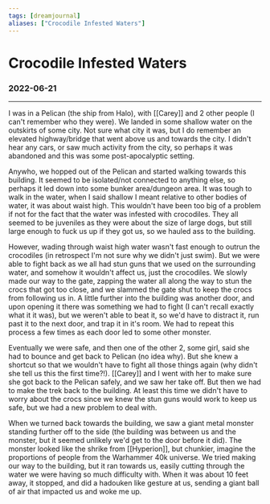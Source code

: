 ```yaml
---
tags: [dreamjournal]
aliases: ["Crocodile Infested Waters"]
---
```


# Crocodile Infested Waters
### 2022-06-21
---

I was in a Pelican (the ship from Halo), with [[Carey]] and 2 other people (I can't remember who they were). We landed in some shallow water on the outskirts of some city. Not sure what city it was, but I do remember an elevated highway/bridge that went above us and towards the city. I didn't hear any cars, or saw much activity from the city, so perhaps it was abandoned and this was some post-apocalyptic setting.

Anywho, we hopped out of the Pelican and started walking towards this building. It seemed to be isolated/not connected to anything else, so perhaps it led down into some bunker area/dungeon area. It was tough to walk in the water, when I said shallow I meant relative to other bodies of water, it was about waist high. This wouldn't have been too big of a problem if not for the fact that the water was infested with crocodiles. They all seemed to be juveniles as they were about the size of large dogs, but still large enough to fuck us up if they got us, so we hauled ass to the building.

However, wading through waist high water wasn't fast enough to outrun the crocodiles (in retrospect I'm not sure why we didn't just swim). But we were able to fight back as we all had stun guns that we used on the surrounding water, and somehow it wouldn't affect us, just the crocodiles. We slowly made our way to the gate, zapping the water all along the way to stun the crocs that got too close, and we slammed the gate shut to keep the crocs from following us in. A little further into the building was another door, and upon opening it there was something we had to fight (I can't recall exactly what it it was), but we weren't able to beat it, so we'd have to distract it, run past it to the next door, and trap it in it's room. We had to repeat this process a few times as each door led to some other monster.

Eventually we were safe, and then one of the other 2, some girl, said she had to bounce and get back to Pelican (no idea why). But she knew a shortcut so that we wouldn't have to fight all those things again (why didn't she tell us this the first time?!). [[Carey]] and I went with her to make sure she got back to the Pelican safely, and we saw her take off. But then we had to make the trek back to the building. At least this time we didn't have to worry about the crocs since we knew the stun guns would work to keep us safe, but we had a new problem to deal with.

When we turned back towards the building, we saw a giant metal monster standing further off to the side (the building was between us and the monster, but it seemed unlikely we'd get to the door before it did). The monster looked like the shrike from [[Hyperion]], but chunkier, imagine the proportions of people from the Warhammer 40k universe. We tried making our way to the building, but it ran towards us, easily cutting through the water we were having so much difficulty with. When it was about 10 feet away, it stopped, and did a hadouken like gesture at us, sending a giant ball of air that impacted us and woke me up.